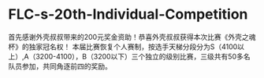 # FLC-s-20th-Individual-Competition





首先感谢外壳叔叔带来的200元奖金资助！恭喜外壳叔叔获得本次比赛《外壳之魂杯》的独家冠名权！
本届比赛恢复个人赛制，按选手天梯分段分为S（4100以上）,A（3200-4100），B（3200以下）三个独立的级别比赛，三级共有50多名队员参加，共同角逐前四的奖励。

